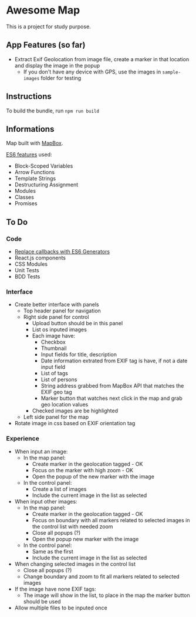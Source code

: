 # Awesome Map

This is a project for study purpose.

## App Features (so far)

- Extract Exif Geolocation from image file, create a marker in that location and display the image in the popup
  - If you don't have any device with GPS, use the images in `sample-images` folder for testing

## Instructions

To build the bundle, run `npm run build`

## Informations

Map built with [MapBox](https://www.mapbox.com/).

[ES6 features](http://es6-features.org/) used:

- Block-Scoped Variables
- Arrow Functions
- Template Strings
- Destructuring Assignment
- Modules
- Classes
- Promises

## To Do

### Code

- [Replace callbacks with ES6 Generators](http://modernweb.com/2014/02/10/replacing-callbacks-with-es6-generators/)
- React.js components
- CSS Modules
- Unit Tests
- BDD Tests

### Interface

- Create better interface with panels
  - Top header panel for navigation
  - Right side panel for control
    - Upload button should be in this panel
    - List os inputed images
    - Each image have:
      - Checkbox
      - Thumbnail
      - Input fields for title, description
      - Date information extrated from EXIF tag is have, if not a date input field
      - List of tags
      - List of persons
      - String address grabbed from MapBox API that matches the EXIF geo tag
      - Marker button that watches next click in the map and grab geo location values
    - Checked images are be highlighted
  - Left side panel for the map
- Rotate image in css based on EXIF orientation tag

### Experience

- When input an image:
  - In the map panel:
    - Create marker in the geolocation tagged - OK
    - Focus on the marker with high zoom - OK
    - Open the popup of the new marker with the image
  - In the control panel:
    - Create a list of images
    - Include the current image in the list as selected
- When input other images:
  - In the map panel:
    - Create marker in the geolocation tagged - OK
    - Focus on boundary with all markers related to selected images in the control list with needed zoom
    - Close all popups (?)
    - Open the popup new marker with the image
  - In the control panel:
    - Same as the first
    - Include the current image in the list as selected
- When changing selected images in the control list
  - Close all popups (?)
  - Change boundary and zoom to fit all markers related to selected images
- If the image have none EXIF tags:
  - The image will show in the list, to place in the map the marker button should be used
- Allow multiple files to be inputed once

